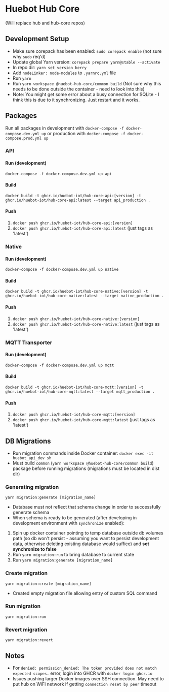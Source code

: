 # Huebot Hub Core 
(Will replace hub and hub-core repos)

## Development Setup
- Make sure corepack has been enabled: `sudo corepack enable` (not sure why `sudo` req'd)
- Update global Yarn version: `corepack prepare yarn@stable --activate`
- In repo dir: `yarn set version berry`
- Add `nodeLinker: node-modules` to `.yarnrc.yml` file
- Run `yarn`
- Run `yarn workspace @huebot-hub-core/common build` (Not sure why this needs to be done outside the container - need to look into this)
- Note: You might get some error about a busy connection for SQLite - I think this is due to it synchronizing. Just restart and it works. 

## Packages
Run all packages in development with `docker-compose -f docker-compose.dev.yml up` or production with `docker-compose -f docker-compose.prod.yml up`

### API

#### Run (development)
`docker-compose -f docker-compose.dev.yml up api`

#### Build
`docker build -t ghcr.io/huebot-iot/hub-core-api:[version] -t ghcr.io/huebot-iot/hub-core-api:latest --target api_production .`

#### Push
1. `docker push ghcr.io/huebot-iot/hub-core-api:[version]`
2. `docker push ghcr.io/huebot-iot/hub-core-api:latest` (just tags as 'latest')

### Native

#### Run (development)
`docker-compose -f docker-compose.dev.yml up native`

#### Build
`docker build -t ghcr.io/huebot-iot/hub-core-native:[version] -t ghcr.io/huebot-iot/hub-core-native:latest --target native_production .`

#### Push
1. `docker push ghcr.io/huebot-iot/hub-core-native:[version]`
2. `docker push ghcr.io/huebot-iot/hub-core-native:latest` (just tags as 'latest')

### MQTT Transporter

#### Run (development)
`docker-compose -f docker-compose.dev.yml up mqtt`

#### Build
`docker build -t ghcr.io/huebot-iot/hub-core-mqtt:[version] -t ghcr.io/huebot-iot/hub-core-mqtt:latest --target mqtt_production .`

#### Push
1. `docker push ghcr.io/huebot-iot/hub-core-mqtt:[version]`
2. `docker push ghcr.io/huebot-iot/hub-core-mqtt:latest` (just tags as 'latest')

## DB Migrations
- Run migration commands inside Docker container: `docker exec -it huebot_api_dev sh`
- Must build `common` (`yarn workspace @huebot-hub-core/common build`) package before running migrations (migrations must be located in dist dir)

### Generating migration
`yarn migration:generate [migration_name]`
- Database must not reflect that schema change in order to successfully generate schema 
- When schema is ready to be generated (after developing in development environment with `synchronize` enabled):
1. Spin up docker container pointing to temp database outside db volumes path (so db won't persist - assuming you want to persist development data, otherwise deleting existing database would suffice) and <b>set synchronize to false</b>
2. Run `yarn migration:run` to bring database to current state
3. Run `yarn migration:generate [migration_name]`

### Create migration
`yarn migration:create [migration_name]`
- Created empty migration file allowing entry of custom SQL command

### Run migration
`yarn migration:run`

### Revert migration
`yarn migration:revert`

## Notes
- For `denied: permission_denied: The token provided does not match expected scopes.` error, login into GHCR with `docker login ghcr.io`
- Issues pushing larger Docker images over SSH connection. May need to put hub on WiFi network if getting `connection reset by peer` timeout
